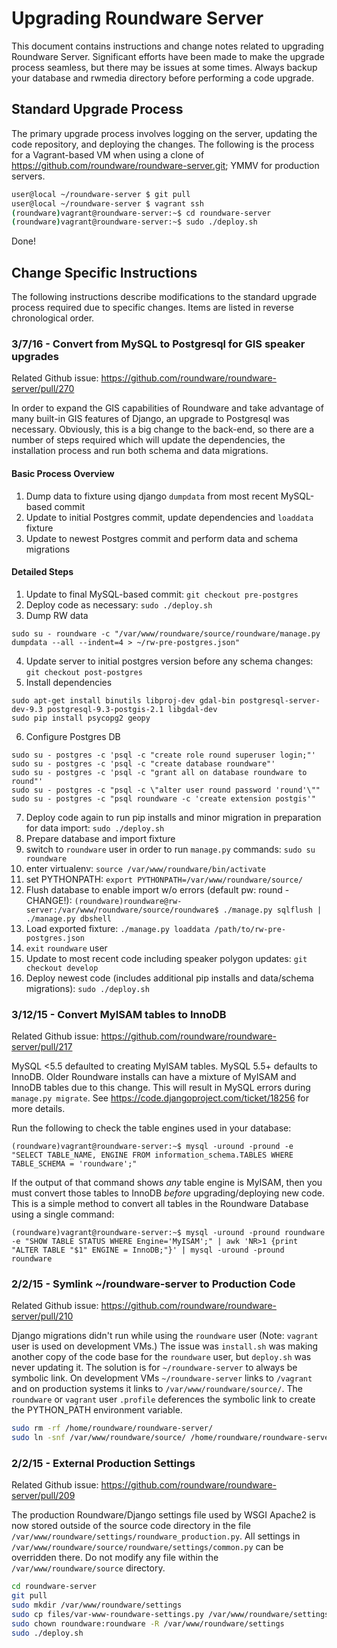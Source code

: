 # Upgrading Roundware Server
This document contains instructions and change notes related to upgrading Roundware Server.
Significant efforts have been made to make the upgrade process seamless, but there may be issues at
some times. Always backup your database and rwmedia directory before performing a code upgrade.

## Standard Upgrade Process
The primary upgrade process involves logging on the server, updating the code repository, and
deploying the changes. The following is the process for a Vagrant-based VM when using a clone of
https://github.com/roundware/roundware-server.git; YMMV for production servers.
```bash
user@local ~/roundware-server $ git pull
user@local ~/roundware-server $ vagrant ssh
(roundware)vagrant@roundware-server:~$ cd roundware-server
(roundware)vagrant@roundware-server:~$ sudo ./deploy.sh
```
Done!

## Change Specific Instructions
The following instructions describe modifications to the standard upgrade process required due to
specific changes. Items are listed in reverse chronological order.

### 3/7/16 - Convert from MySQL to Postgresql for GIS speaker upgrades
Related Github issue: https://github.com/roundware/roundware-server/pull/270

In order to expand the GIS capabilities of Roundware and take advantage of many built-in GIS
features of Django, an upgrade to Postgresql was necessary. Obviously, this is a big change
to the back-end, so there are a number of steps required which will update the dependencies,
the installation process and run both schema and data migrations.

#### Basic Process Overview
1. Dump data to fixture using django `dumpdata` from most recent MySQL-based commit
2. Update to initial Postgres commit, update dependencies and `loaddata` fixture
3. Update to newest Postgres commit and perform data and schema migrations

#### Detailed Steps

1. Update to final MySQL-based commit: `git checkout pre-postgres`
2. Deploy code as necessary: `sudo ./deploy.sh`
3. Dump RW data

 ```
 sudo su - roundware -c "/var/www/roundware/source/roundware/manage.py dumpdata --all --indent=4 > ~/rw-pre-postgres.json"
 ```
4. Update server to initial postgres version before any schema changes: `git checkout post-postgres`
5. Install dependencies

 ```
 sudo apt-get install binutils libproj-dev gdal-bin postgresql-server-dev-9.3 postgresql-9.3-postgis-2.1 libgdal-dev
 sudo pip install psycopg2 geopy
 ```
6. Configure Postgres DB

 ```
 sudo su - postgres -c 'psql -c "create role round superuser login;"'
 sudo su - postgres -c 'psql -c "create database roundware"'
 sudo su - postgres -c 'psql -c "grant all on database roundware to round"'
 sudo su - postgres -c "psql -c \"alter user round password 'round'\""
 sudo su - postgres -c "psql roundware -c 'create extension postgis'"
 ```
7. Deploy code again to run pip installs and minor migration in preparation for data import: `sudo ./deploy.sh`
8. Prepare database and import fixture
 1. switch to `roundware` user in order to run `manage.py` commands: `sudo su roundware`
 2. enter virtualenv: `source /var/www/roundware/bin/activate`
 3. set PYTHONPATH: `export PYTHONPATH=/var/www/roundware/source/`
 4. Flush database to enable import w/o errors (default pw: round - CHANGE!): `(roundware)roundware@rw-server:/var/www/roundware/source/roundware$ ./manage.py sqlflush | ./manage.py dbshell`
 5. Load exported fixture: `./manage.py loaddata /path/to/rw-pre-postgres.json`
9. `exit` `roundware` user
10. Update to most recent code including speaker polygon updates: `git checkout develop`
11. Deploy newest code (includes additional pip installs and data/schema migrations): `sudo ./deploy.sh`

### 3/12/15 - Convert MyISAM tables to InnoDB
Related Github issue: https://github.com/roundware/roundware-server/pull/217

MySQL <5.5 defaulted to creating MyISAM tables. MySQL 5.5+ defaults to InnoDB. Older Roundware
installs can have a mixture of MyISAM and InnoDB tables due to this change. This will result in
MySQL errors during `manage.py migrate`. See https://code.djangoproject.com/ticket/18256 for more
details.

Run the following to check the table engines used in your database:
```
(roundware)vagrant@roundware-server:~$ mysql -uround -pround -e "SELECT TABLE_NAME, ENGINE FROM information_schema.TABLES WHERE TABLE_SCHEMA = 'roundware';"
```

If the output of that command shows *any* table engine is MyISAM, then you must convert those
tables to InnoDB *before* upgrading/deploying new code. This is a simple method to convert all
tables in the Roundware Database using a single command:

```
(roundware)vagrant@roundware-server:~$ mysql -uround -pround roundware -e "SHOW TABLE STATUS WHERE Engine='MyISAM';" | awk 'NR>1 {print "ALTER TABLE "$1" ENGINE = InnoDB;"}' | mysql -uround -pround roundware
```

### 2/2/15 - Symlink ~/roundware-server to Production Code
Related Github issue: https://github.com/roundware/roundware-server/pull/210

Django migrations didn't run while using the `roundware` user (Note: `vagrant` user is used on
development VMs.) The issue was `install.sh` was making another copy of the code base for the
`roundware` user, but `deploy.sh` was never updating it. The solution is for `~/roundware-server`
to always be symbolic link. On development VMs `~/roundware-server` links to `/vagrant` and on
production systems it links to `/var/www/roundware/source/`. The `roundware` or `vagrant` user
`.profile` deferences the symbolic link to create the PYTHON_PATH environment variable.

```bash
sudo rm -rf /home/roundware/roundware-server/
sudo ln -snf /var/www/roundware/source/ /home/roundware/roundware-server
```

### 2/2/15 - External Production Settings
Related Github issue: https://github.com/roundware/roundware-server/pull/209

The production Roundware/Django settings file used by WSGI Apache2 is now stored outside of the
source code directory in the file `/var/www/roundware/settings/roundware_production.py`. All
settings in `/var/www/roundware/source/roundware/settings/common.py` can be overridden there. Do not modify any file within the `/var/www/roundware/source` directory.

```bash
cd roundware-server
git pull
sudo mkdir /var/www/roundware/settings
sudo cp files/var-www-roundware-settings.py /var/www/roundware/settings/roundware_production.py
sudo chown roundware:roundware -R /var/www/roundware/settings
sudo ./deploy.sh
```
